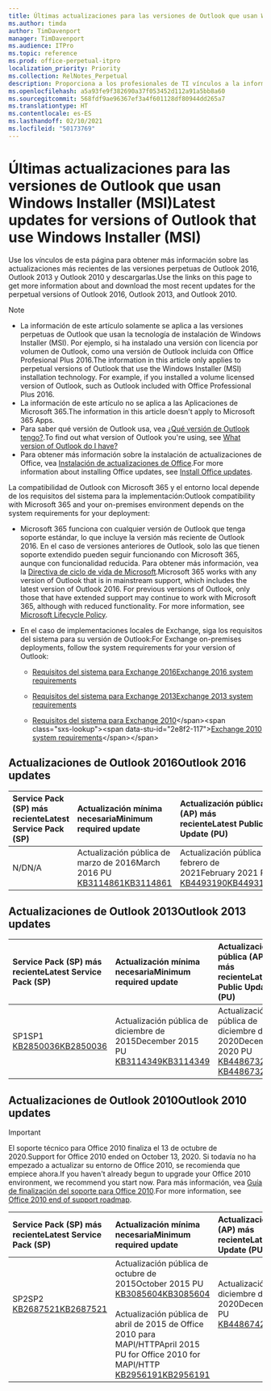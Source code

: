 ```yaml
---
title: Últimas actualizaciones para las versiones de Outlook que usan Windows Installer (MSI)
ms.author: timda
author: TimDavenport
manager: TimDavenport
ms.audience: ITPro
ms.topic: reference
ms.prod: office-perpetual-itpro
localization_priority: Priority
ms.collection: RelNotes_Perpetual
description: Proporciona a los profesionales de TI vínculos a la información de las últimas actualizaciones de las versiones perpetuas de Outlook 2016, Outlook 2013 y Outlook 2010.
ms.openlocfilehash: a5a93fe9f382690a37f053452d112a91a5bb8a60
ms.sourcegitcommit: 568fdf9ae96367ef3a4f601128df80944dd265a7
ms.translationtype: HT
ms.contentlocale: es-ES
ms.lasthandoff: 02/10/2021
ms.locfileid: "50173769"
---
```

# <a name="latest-updates-for-versions-of-outlook-that-use-windows-installer-msi"></a><span data-ttu-id="2e8f2-103">Últimas actualizaciones para las versiones de Outlook que usan Windows Installer (MSI)</span><span class="sxs-lookup"><span data-stu-id="2e8f2-103">Latest updates for versions of Outlook that use Windows Installer (MSI)</span></span>

<span data-ttu-id="2e8f2-104">Use los vínculos de esta página para obtener más información sobre las actualizaciones más recientes de las versiones perpetuas de Outlook 2016, Outlook 2013 y Outlook 2010 y descargarlas.</span><span class="sxs-lookup"><span data-stu-id="2e8f2-104">Use the links on this page to get more information about and download the most recent updates for the perpetual versions of Outlook 2016, Outlook 2013, and Outlook 2010.</span></span>
  
> [!NOTE]
> - <span data-ttu-id="2e8f2-p101">La información de este artículo solamente se aplica a las versiones perpetuas de Outlook que usan la tecnología de instalación de Windows Installer (MSI). Por ejemplo, si ha instalado una versión con licencia por volumen de Outlook, como una versión de Outlook incluida con Office Profesional Plus 2016.</span><span class="sxs-lookup"><span data-stu-id="2e8f2-p101">The information in this article only applies to perpetual versions of Outlook that use the Windows Installer (MSI) installation technology. For example, if you installed a volume licensed version of Outlook, such as Outlook included with Office Professional Plus 2016.</span></span>
> - <span data-ttu-id="2e8f2-107">La información de este artículo no se aplica a las Aplicaciones de Microsoft 365.</span><span class="sxs-lookup"><span data-stu-id="2e8f2-107">The information in this article doesn't apply to Microsoft 365 Apps.</span></span>
> - <span data-ttu-id="2e8f2-108">Para saber qué versión de Outlook usa, vea [¿Qué versión de Outlook tengo?](https://support.office.com/article/b3a9568c-edb5-42b9-9825-d48d82b2257c).</span><span class="sxs-lookup"><span data-stu-id="2e8f2-108">To find out what version of Outlook you're using, see [What version of Outlook do I have?](https://support.office.com/article/b3a9568c-edb5-42b9-9825-d48d82b2257c)</span></span>
> - <span data-ttu-id="2e8f2-109">Para obtener más información sobre la instalación de actualizaciones de Office, vea [Instalación de actualizaciones de Office](https://support.office.com/article/2ab296f3-7f03-43a2-8e50-46de917611c5).</span><span class="sxs-lookup"><span data-stu-id="2e8f2-109">For more information about installing Office updates, see [Install Office updates](https://support.office.com/article/2ab296f3-7f03-43a2-8e50-46de917611c5).</span></span> 
  
<span data-ttu-id="2e8f2-110">La compatibilidad de Outlook con Microsoft 365 y el entorno local depende de los requisitos del sistema para la implementación:</span><span class="sxs-lookup"><span data-stu-id="2e8f2-110">Outlook compatibility with Microsoft 365 and your on-premises environment depends on the system requirements for your deployment:</span></span>
  
- <span data-ttu-id="2e8f2-p102">Microsoft 365 funciona con cualquier versión de Outlook que tenga soporte estándar, lo que incluye la versión más reciente de Outlook 2016. En el caso de versiones anteriores de Outlook, solo las que tienen soporte extendido pueden seguir funcionando con Microsoft 365, aunque con funcionalidad reducida. Para obtener más información, vea la [Directiva de ciclo de vida de Microsoft](https://support.microsoft.com/lifecycle).</span><span class="sxs-lookup"><span data-stu-id="2e8f2-p102">Microsoft 365 works with any version of Outlook that is in mainstream support, which includes the latest version of Outlook 2016. For previous versions of Outlook, only those that have extended support may continue to work with Microsoft 365, although with reduced functionality. For more information, see [Microsoft Lifecycle Policy](https://support.microsoft.com/lifecycle).</span></span>
    
- <span data-ttu-id="2e8f2-114">En el caso de implementaciones locales de Exchange, siga los requisitos del sistema para su versión de Outlook:</span><span class="sxs-lookup"><span data-stu-id="2e8f2-114">For Exchange on-premises deployments, follow the system requirements for your version of Outlook:</span></span>
    
  - [<span data-ttu-id="2e8f2-115">Requisitos del sistema para Exchange 2016</span><span class="sxs-lookup"><span data-stu-id="2e8f2-115">Exchange 2016 system requirements</span></span>](https://docs.microsoft.com/Exchange/plan-and-deploy/system-requirements)
    
  - [<span data-ttu-id="2e8f2-116">Requisitos del sistema para Exchange 2013</span><span class="sxs-lookup"><span data-stu-id="2e8f2-116">Exchange 2013 system requirements</span></span>](https://docs.microsoft.com/exchange/exchange-2013-system-requirements-exchange-2013-help)
    
  - <span data-ttu-id="2e8f2-117">[Requisitos del sistema para Exchange 2010](https://docs.microsoft.com/previous-versions/office/exchange-server-2010/aa996719(v=exchg.141))</span><span class="sxs-lookup"><span data-stu-id="2e8f2-117">[Exchange 2010 system requirements](https://docs.microsoft.com/previous-versions/office/exchange-server-2010/aa996719(v=exchg.141))</span></span>

   
## <a name="outlook-2016-updates"></a><span data-ttu-id="2e8f2-118">Actualizaciones de Outlook 2016</span><span class="sxs-lookup"><span data-stu-id="2e8f2-118">Outlook 2016 updates</span></span>

|<span data-ttu-id="2e8f2-119">**Service Pack (SP) más reciente**</span><span class="sxs-lookup"><span data-stu-id="2e8f2-119">**Latest Service Pack (SP)**</span></span>|<span data-ttu-id="2e8f2-120">**Actualización mínima necesaria**</span><span class="sxs-lookup"><span data-stu-id="2e8f2-120">**Minimum required update**</span></span>|<span data-ttu-id="2e8f2-121">**Actualización pública (AP) más reciente**</span><span class="sxs-lookup"><span data-stu-id="2e8f2-121">**Latest Public Update (PU)**</span></span>|
|:-----|:-----|:-----|
|<span data-ttu-id="2e8f2-122">N/D</span><span class="sxs-lookup"><span data-stu-id="2e8f2-122">N/A</span></span>  <br/> |<span data-ttu-id="2e8f2-123">Actualización pública de marzo de 2016</span><span class="sxs-lookup"><span data-stu-id="2e8f2-123">March 2016 PU</span></span> <br/>[<span data-ttu-id="2e8f2-124">KB3114861</span><span class="sxs-lookup"><span data-stu-id="2e8f2-124">KB3114861</span></span>](https://support.microsoft.com/help/3114861) <br/> |<span data-ttu-id="2e8f2-125">Actualización pública de febrero de 2021</span><span class="sxs-lookup"><span data-stu-id="2e8f2-125">February 2021 PU</span></span> <br/>[<span data-ttu-id="2e8f2-126">KB4493190</span><span class="sxs-lookup"><span data-stu-id="2e8f2-126">KB4493190</span></span>](https://support.microsoft.com/help/4493190) 

## <a name="outlook-2013-updates"></a><span data-ttu-id="2e8f2-127">Actualizaciones de Outlook 2013</span><span class="sxs-lookup"><span data-stu-id="2e8f2-127">Outlook 2013 updates</span></span>

|<span data-ttu-id="2e8f2-128">**Service Pack (SP) más reciente**</span><span class="sxs-lookup"><span data-stu-id="2e8f2-128">**Latest Service Pack (SP)**</span></span>|<span data-ttu-id="2e8f2-129">**Actualización mínima necesaria**</span><span class="sxs-lookup"><span data-stu-id="2e8f2-129">**Minimum required update**</span></span>|<span data-ttu-id="2e8f2-130">**Actualización pública (AP) más reciente**</span><span class="sxs-lookup"><span data-stu-id="2e8f2-130">**Latest Public Update (PU)**</span></span>|
|:-----|:-----|:-----|
|<span data-ttu-id="2e8f2-131">SP1</span><span class="sxs-lookup"><span data-stu-id="2e8f2-131">SP1</span></span>  <br/>[<span data-ttu-id="2e8f2-132">KB2850036</span><span class="sxs-lookup"><span data-stu-id="2e8f2-132">KB2850036</span></span>](https://go.microsoft.com/fwlink/p/?LinkId=512538) <br/> |<span data-ttu-id="2e8f2-133">Actualización pública de diciembre de 2015</span><span class="sxs-lookup"><span data-stu-id="2e8f2-133">December 2015 PU</span></span> <br/>[<span data-ttu-id="2e8f2-134">KB3114349</span><span class="sxs-lookup"><span data-stu-id="2e8f2-134">KB3114349</span></span>](https://support.microsoft.com/kb/3114349) <br/> |<span data-ttu-id="2e8f2-135">Actualización pública de diciembre de 2020</span><span class="sxs-lookup"><span data-stu-id="2e8f2-135">December 2020 PU</span></span> <br/>[<span data-ttu-id="2e8f2-136">KB4486732 </span><span class="sxs-lookup"><span data-stu-id="2e8f2-136">KB4486732 </span></span>](https://support.microsoft.com/help/4486732 )  |
   
## <a name="outlook-2010-updates"></a><span data-ttu-id="2e8f2-137">Actualizaciones de Outlook 2010</span><span class="sxs-lookup"><span data-stu-id="2e8f2-137">Outlook 2010 updates</span></span>
> [!IMPORTANT]
> <span data-ttu-id="2e8f2-138">El soporte técnico para Office 2010 finaliza el 13 de octubre de 2020.</span><span class="sxs-lookup"><span data-stu-id="2e8f2-138">Support for Office 2010 ended on October 13, 2020.</span></span> <span data-ttu-id="2e8f2-139">Si todavía no ha empezado a actualizar su entorno de Office 2010, se recomienda que empiece ahora.</span><span class="sxs-lookup"><span data-stu-id="2e8f2-139">If you haven't already begun to upgrade your Office 2010 environment, we recommend you start now.</span></span> <span data-ttu-id="2e8f2-140">Para más información, vea [Guía de finalización del soporte para Office 2010](https://docs.microsoft.com/DeployOffice/office-2010-end-support-roadmap).</span><span class="sxs-lookup"><span data-stu-id="2e8f2-140">For more information, see [Office 2010 end of support roadmap](https://docs.microsoft.com/DeployOffice/office-2010-end-support-roadmap).</span></span>

|<span data-ttu-id="2e8f2-141">**Service Pack (SP) más reciente**</span><span class="sxs-lookup"><span data-stu-id="2e8f2-141">**Latest Service Pack (SP)**</span></span>|<span data-ttu-id="2e8f2-142">**Actualización mínima necesaria**</span><span class="sxs-lookup"><span data-stu-id="2e8f2-142">**Minimum required update**</span></span>|<span data-ttu-id="2e8f2-143">**Actualización pública (AP) más reciente**</span><span class="sxs-lookup"><span data-stu-id="2e8f2-143">**Latest Public Update (PU)**</span></span>|
|:-----|:-----|:-----|
|<span data-ttu-id="2e8f2-144">SP2</span><span class="sxs-lookup"><span data-stu-id="2e8f2-144">SP2</span></span> <br/>[<span data-ttu-id="2e8f2-145">KB2687521</span><span class="sxs-lookup"><span data-stu-id="2e8f2-145">KB2687521</span></span>](https://go.microsoft.com/fwlink/p/?LinkId=512542) <br><br><br><br/> |<span data-ttu-id="2e8f2-146">Actualización pública de octubre de 2015</span><span class="sxs-lookup"><span data-stu-id="2e8f2-146">October 2015 PU</span></span> <br/> [<span data-ttu-id="2e8f2-147">KB3085604</span><span class="sxs-lookup"><span data-stu-id="2e8f2-147">KB3085604</span></span>](https://support.microsoft.com/kb/3085604) <br/><br/>  <span data-ttu-id="2e8f2-148">Actualización pública de abril de 2015 de Office 2010 para MAPI/HTTP</span><span class="sxs-lookup"><span data-stu-id="2e8f2-148">April 2015 PU for Office 2010 for MAPI/HTTP</span></span> <br/> [<span data-ttu-id="2e8f2-149">KB2956191</span><span class="sxs-lookup"><span data-stu-id="2e8f2-149">KB2956191</span></span>](https://support.microsoft.com/help/2956191/april-14-2015-update-for-office-2010-kb2956191) <br/> |<span data-ttu-id="2e8f2-150">Actualización pública de diciembre de 2020</span><span class="sxs-lookup"><span data-stu-id="2e8f2-150">December 2020 PU</span></span> <br/>[<span data-ttu-id="2e8f2-151">KB4486742</span><span class="sxs-lookup"><span data-stu-id="2e8f2-151">KB4486742</span></span>](https://support.microsoft.com/help/4486742) <br><br><br><br/>|
   

